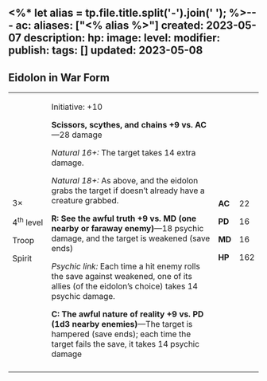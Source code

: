 <%* let alias = tp.file.title.split('-').join(' '); %>---
ac: 
aliases: ["<% alias %>"]
created: 2023-05-07
description: 
hp: 
image: 
level: 
modifier: 
publish: 
tags: []
updated: 2023-05-08
---

## Eidolon in War Form

<table>
<colgroup>
<col style="width: 16%" />
<col style="width: 71%" />
<col style="width: 5%" />
<col style="width: 6%" />
</colgroup>
<tbody>
<tr class="odd">
<td><p>3×</p>
<p>4<sup>th</sup> level</p>
<p>Troop</p>
<p>Spirit</p></td>
<td><p>Initiative: +10</p>
<p><strong>Scissors, scythes, and chains +9 vs. AC</strong>—28
damage</p>
<p><em>Natural 16+:</em> The target takes 14 extra damage.</p>
<p><em>Natural 18+:</em> As above, and the eidolon grabs the target if
doesn’t already have a creature grabbed.</p>
<p><strong>R: See the awful truth +9 vs. MD (one nearby or faraway
enemy)</strong>—18 psychic damage, and the target is weakened (save
ends)</p>
<p><em>Psychic link:</em> Each time a hit enemy rolls the save against
weakened, one of its allies (of the eidolon’s choice) takes 14 psychic
damage.</p>
<p><strong>C: The awful nature of reality +9 vs. PD (1d3 nearby
enemies)</strong>—The target is hampered (save ends); each time the
target fails the save, it takes 14 psychic damage</p></td>
<td><p><strong>AC</strong></p>
<p><strong>PD</strong></p>
<p><strong>MD</strong></p>
<p><strong>HP</strong></p></td>
<td><p>22</p>
<p>16</p>
<p>16</p>
<p>162</p></td>
</tr>
<tr class="even">
<td></td>
<td></td>
<td></td>
<td></td>
</tr>
</tbody>
</table>
